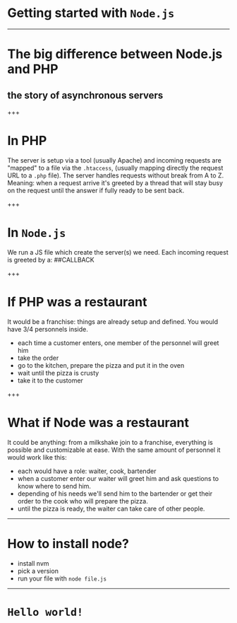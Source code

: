 # Getting started with `Node.js`

---

# The big difference between Node.js and PHP
## the story of asynchronous servers

+++

# In PHP
The server is setup via a tool (usually Apache) and incoming requests are "mapped" to a file via the `.htaccess`, (usually mapping directly the request URL to a `.php` file).
The server handles requests without break from A to Z. Meaning: when a request arrive it's greeted by a thread that will stay busy on the request until the answer if fully ready to be sent back.

+++

# In `Node.js`
We run a JS file which create the server(s) we need. Each incoming request is greeted by a:
##CALLBACK

+++

# If PHP was a restaurant
It would be a franchise: things are already setup and defined. You would have 3/4 personnels inside.

 - each time a customer enters, one member of the personnel will greet him
 - take the order
 - go to the kitchen, prepare the pizza and put it in the oven
 - wait until the pizza is crusty
 - take it to the customer

+++

# What if Node was a restaurant
It could be anything: from a milkshake join to a franchise, everything is possible and customizable at ease. With the same amount of personnel it would work like this:

 - each would have a role: waiter, cook, bartender
 - when a customer enter our waiter will greet him and ask questions to know where to send him.
 - depending of his needs we'll send him to the bartender or get their order to the cook who will prepare the pizza.
 - until the pizza is ready, the waiter can take care of other people.


---

# How to install node?
- install nvm
- pick a version
- run your file with `node file.js`

---

# `Hello world!`
